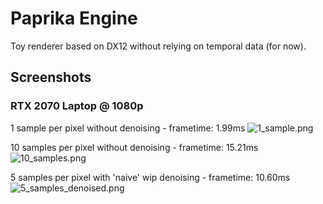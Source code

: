 # Paprika Engine
Toy renderer based on DX12 without relying on temporal data (for now).  
  
## Screenshots
### RTX 2070 Laptop @ 1080p
1 sample per pixel without denoising - frametime: 1.99ms
![1_sample.png](Screenshots/1_sample.png)

10 samples per pixel without denoising - frametime: 15.21ms
![10_samples.png](Screenshots/10_samples.png)

5 samples per pixel with 'naive' wip denoising - frametime: 10.60ms
![5_samples_denoised.png](Screenshots/5_samples_denoised.png)